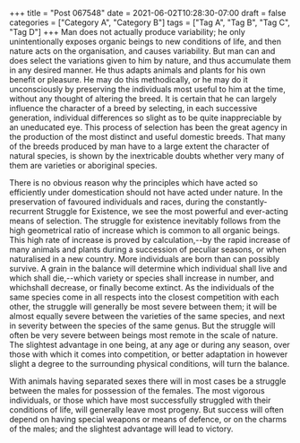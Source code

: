 +++
title = "Post 067548"
date = 2021-06-02T10:28:30-07:00
draft = false
categories = ["Category A", "Category B"]
tags = ["Tag A", "Tag B", "Tag C", "Tag D"]
+++
Man does not actually produce variability; he only unintentionally exposes organic beings to new conditions of life, and then nature acts on the organisation, and causes variability. But man can and does select the variations given to him by nature, and thus accumulate them in any desired manner. He thus adapts animals and plants for his own benefit or pleasure. He may do this methodically, or he may do it unconsciously by preserving the individuals most useful to him at the time, without any thought of altering the breed. It is certain that he can largely influence the character of a breed by selecting, in each successive generation, individual differences so slight as to be quite inappreciable by an uneducated eye. This process of selection has been the great agency in the production of the most distinct and useful domestic breeds. That many of the breeds produced by man have to a large extent the character of natural species, is shown by the inextricable doubts whether very many of them are varieties or aboriginal species.

There is no obvious reason why the principles which have acted so efficiently under domestication should not have acted under nature. In the preservation of favoured individuals and races, during the constantly-recurrent Struggle for Existence, we see the most powerful and ever-acting means of selection. The struggle for existence inevitably follows from the high geometrical ratio of increase which is common to all organic beings. This high rate of increase is proved by calculation,--by the rapid increase of many animals and plants during a succession of peculiar seasons, or when naturalised in a new country. More individuals are born than can possibly survive. A grain in the balance will determine which individual shall live and which shall die,--which variety or species shall increase in number, and whichshall decrease, or finally become extinct. As the individuals of the same species come in all respects into the closest competition with each other, the struggle will generally be most severe between them; it will be almost equally severe between the varieties of the same species, and next in severity between the species of the same genus. But the struggle will often be very severe between beings most remote in the scale of nature. The slightest advantage in one being, at any age or during any season, over those with which it comes into competition, or better adaptation in however slight a degree to the surrounding physical conditions, will turn the balance.

With animals having separated sexes there will in most cases be a struggle between the males for possession of the females. The most vigorous individuals, or those which have most successfully struggled with their conditions of life, will generally leave most progeny. But success will often depend on having special weapons or means of defence, or on the charms of the males; and the slightest advantage will lead to victory.
